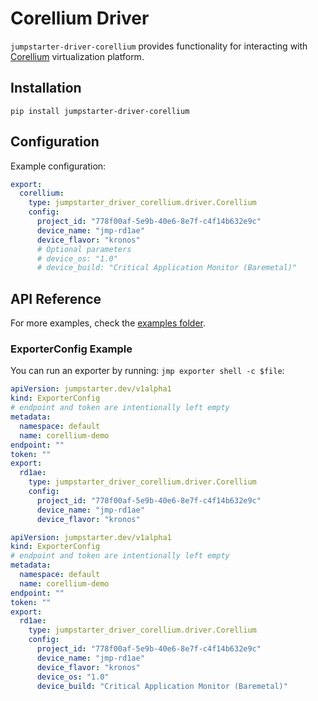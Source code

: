 # Corellium Driver

`jumpstarter-driver-corellium` provides functionality for interacting with [Corellium](https://corellium.com) virtualization platform.

## Installation

```shell
pip install jumpstarter-driver-corellium
```

## Configuration

Example configuration:

```yaml
export:
  corellium:
    type: jumpstarter_driver_corellium.driver.Corellium
    config:
      project_id: "778f00af-5e9b-40e6-8e7f-c4f14b632e9c"
      device_name: "jmp-rd1ae"
      device_flavor: "kronos"
      # Optional parameters
      # device_os: "1.0"
      # device_build: "Critical Application Monitor (Baremetal)"
```

## API Reference

For more examples, check the [examples folder](./examples).

### ExporterConfig Example

You can run an exporter by running: `jmp exporter shell -c $file`:

```yaml
apiVersion: jumpstarter.dev/v1alpha1
kind: ExporterConfig
# endpoint and token are intentionally left empty
metadata:
  namespace: default
  name: corellium-demo
endpoint: ""
token: ""
export:
  rd1ae:
    type: jumpstarter_driver_corellium.driver.Corellium
    config:
      project_id: "778f00af-5e9b-40e6-8e7f-c4f14b632e9c"
      device_name: "jmp-rd1ae"
      device_flavor: "kronos"
```

```yaml
apiVersion: jumpstarter.dev/v1alpha1
kind: ExporterConfig
# endpoint and token are intentionally left empty
metadata:
  namespace: default
  name: corellium-demo
endpoint: ""
token: ""
export:
  rd1ae:
    type: jumpstarter_driver_corellium.driver.Corellium
    config:
      project_id: "778f00af-5e9b-40e6-8e7f-c4f14b632e9c"
      device_name: "jmp-rd1ae"
      device_flavor: "kronos"
      device_os: "1.0"
      device_build: "Critical Application Monitor (Baremetal)"
```
